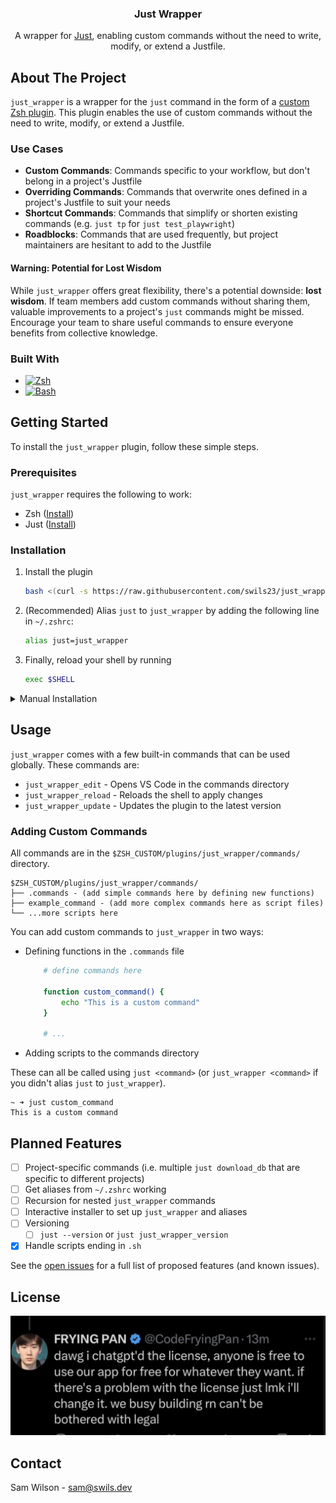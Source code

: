 <div align="center">
    <h3 align="center">Just Wrapper</h3>
    <p align="center">
        A wrapper for <a href="https://github.com/casey/just">Just</a>, enabling custom commands without the need to write, modify, or extend a Justfile.
    </p>
</div>


## About The Project
`just_wrapper` is a wrapper for the `just` command in the form of a [custom Zsh plugin](https://github.com/ohmyzsh/ohmyzsh/wiki/Customization#adding-a-new-plugin). This plugin enables the use of custom commands without the need to write, modify, or extend a Justfile. 

### Use Cases
- **Custom Commands**: Commands specific to your workflow, but don't belong in a project's Justfile
- **Overriding Commands**: Commands that overwrite ones defined in a project's Justfile to suit your needs
- **Shortcut Commands**: Commands that simplify or shorten existing commands (e.g. `just tp` for `just test_playwright`)
- **Roadblocks**: Commands that are used frequently, but project maintainers are hesitant to add to the Justfile

#### Warning: Potential for Lost Wisdom

While `just_wrapper` offers great flexibility, there's a potential downside: **lost wisdom**. If team members add custom commands without sharing them, valuable improvements to a project's `just` commands might be missed. Encourage your team to share useful commands to ensure everyone benefits from collective knowledge.


### Built With
* [![Zsh][ZSH-logo]][ZSH-url]
* [![Bash][Bash-logo]][Bash-url]


## Getting Started
To install the `just_wrapper` plugin, follow these simple steps.

### Prerequisites
`just_wrapper` requires the following to work:

* Zsh ([Install](https://ohmyz.sh/#install))
* Just ([Install](https://github.com/casey/just#installation))

### Installation
1. Install the plugin
    ```sh
    bash <(curl -s https://raw.githubusercontent.com/swils23/just_wrapper/main/install_script) "$ZSH_CUSTOM"
    ```
2. (Recommended) Alias `just` to `just_wrapper` by adding the following line in `~/.zshrc`:
    ```sh
    alias just=just_wrapper
    ```
3. Finally, reload your shell by running
    ```sh 
    exec $SHELL
    ```

<details>
  <summary>Manual Installation</summary>
  1. TODO
</details>


## Usage
`just_wrapper` comes with a few built-in commands that can be used globally. These commands are:

* `just_wrapper_edit` - Opens VS Code in the commands directory
* `just_wrapper_reload` - Reloads the shell to apply changes
* `just_wrapper_update` - Updates the plugin to the latest version


### Adding Custom Commands
All commands are in the `$ZSH_CUSTOM/plugins/just_wrapper/commands/` directory.
```
$ZSH_CUSTOM/plugins/just_wrapper/commands/
├── .commands - (add simple commands here by defining new functions)
├── example_command - (add more complex commands here as script files)
└── ...more scripts here
```

You can add custom commands to `just_wrapper` in two ways:
- Defining functions in the `.commands` file
    ```sh
        # define commands here

        function custom_command() {
            echo "This is a custom command"
        }

        # ...
    ```

- Adding scripts to the commands directory
    
These can all be called using `just <command>` (or `just_wrapper <command>` if you didn't alias `just` to `just_wrapper`).
```
~ ➜ just custom_command
This is a custom command
```


## Planned Features
- [ ] Project-specific commands (i.e. multiple `just download_db` that are specific to different projects)
- [ ] Get aliases from `~/.zshrc` working
- [ ] Recursion for nested `just_wrapper` commands
- [ ] Interactive installer to set up `just_wrapper` and aliases
- [ ] Versioning
    - [ ] `just --version` or `just just_wrapper_version`
- [X] Handle scripts ending in `.sh`

See the [open issues](https://github.com/swils23/just_wrapper/issues) for a full list of proposed features (and known issues).


## License
![License][license-img]


## Contact
Sam Wilson - [sam@swils.dev](mailto:sam@swils.dev)


[license-img]: images/LICENSE.jpg

[ZSH-url]: https://ohmyz.sh/
[ZSH-logo]: https://img.shields.io/badge/Zsh-1A2C34?style=for-the-badge&logo=gnu-bash&logoColor=white

[Bash-url]: https://www.gnu.org/software/bash/
[Bash-logo]: https://img.shields.io/badge/Bash-4EAA25?style=for-the-badge&logo=gnu-bash&logoColor=white
